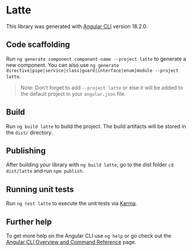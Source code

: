 # Latte

This library was generated with [Angular CLI](https://github.com/angular/angular-cli) version 18.2.0.

## Code scaffolding

Run `ng generate component component-name --project latte` to generate a new component. You can also use `ng generate directive|pipe|service|class|guard|interface|enum|module --project latte`.
> Note: Don't forget to add `--project latte` or else it will be added to the default project in your `angular.json` file. 

## Build

Run `ng build latte` to build the project. The build artifacts will be stored in the `dist/` directory.

## Publishing

After building your library with `ng build latte`, go to the dist folder `cd dist/latte` and run `npm publish`.

## Running unit tests

Run `ng test latte` to execute the unit tests via [Karma](https://karma-runner.github.io).

## Further help

To get more help on the Angular CLI use `ng help` or go check out the [Angular CLI Overview and Command Reference](https://angular.dev/tools/cli) page.
